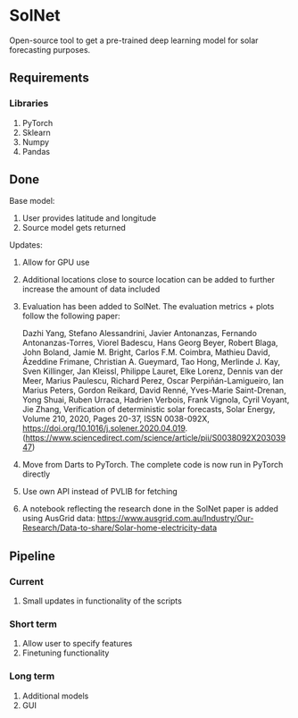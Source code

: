 # SolNet
Open-source tool to get a pre-trained deep learning model for solar forecasting purposes.

## Requirements

### Libraries
1. PyTorch
2. Sklearn
3. Numpy
4. Pandas

## Done

Base model:
1. User provides latitude and longitude
2. Source model gets returned

Updates:
1. Allow for GPU use
2. Additional locations close to source location can be added to further increase the amount of data included
3. Evaluation has been added to SolNet. The evaluation metrics + plots follow the following paper:

    Dazhi Yang, Stefano Alessandrini, Javier Antonanzas, Fernando Antonanzas-Torres, Viorel Badescu, Hans Georg Beyer, Robert Blaga, John Boland, Jamie M. Bright, Carlos F.M. Coimbra, Mathieu David, Âzeddine Frimane, Christian A. Gueymard, Tao Hong, Merlinde J. Kay, Sven Killinger, Jan Kleissl, Philippe Lauret, Elke Lorenz, Dennis van der Meer, Marius Paulescu, Richard Perez, Oscar Perpiñán-Lamigueiro, Ian Marius Peters, Gordon Reikard, David Renné, Yves-Marie Saint-Drenan, Yong Shuai, Ruben Urraca, Hadrien Verbois, Frank Vignola, Cyril Voyant, Jie Zhang,
    Verification of deterministic solar forecasts,
    Solar Energy,
    Volume 210,
    2020,
    Pages 20-37,
    ISSN 0038-092X,
    https://doi.org/10.1016/j.solener.2020.04.019.
    (https://www.sciencedirect.com/science/article/pii/S0038092X20303947)

4. Move from Darts to PyTorch. The complete code is now run in PyTorch directly
5. Use own API instead of PVLIB for fetching
6. A notebook reflecting the research done in the SolNet paper is added using AusGrid data: https://www.ausgrid.com.au/Industry/Our-Research/Data-to-share/Solar-home-electricity-data

## Pipeline

### Current
1. Small updates in functionality of the scripts

### Short term
1. Allow user to specify features
2. Finetuning functionality

### Long term
1. Additional models
2. GUI
